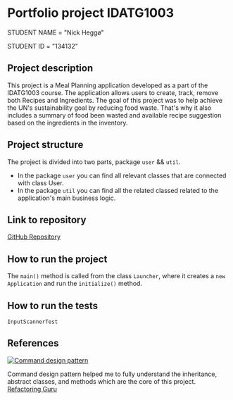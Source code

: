 # Portfolio project IDATG1003

STUDENT NAME = "Nick Heggø"

STUDENT ID = "134132"

## Project description

[//]: # (TODO: Write a short description of your project/product here.)
This project is a Meal Planning application developed as a part of the IDATG1003 course.
The application allows users to create, track, remove both Recipes and Ingredients.
The goal of this project was to help achieve the UN's sustainability goal by reducing food waste.
That's why it also includes a summary of food been wasted 
and available recipe suggestion based on the ingredients in the inventory.

## Project structure

[//]: # (TODO: Describe the structure of your project here. How have you used packages in your structure. Where are all sourcefiles stored. Where are all JUnit-test classes stored. etc.)
The project is divided into two parts, package `user` && `util`.
* In the package `user` you can find all relevant classes that are connected with class User.
* In the package `util` you can find all the related classed related to the application's main business logic.


## Link to repository

[GitHub Repository](https://github.com/NTNU-BIDATA-IDATG1003-2024/meal-planning-nickhe-ntnu.git)

## How to run the project

[//]: # (TODO: Describe how to run your project here. What is the main class? What is the main method? What is the input and output of the program? What is the expected behaviour of the program?)
The `main()` method is called from the class `Launcher`,
where it creates a `new Application` and run the `initialize()` method.



## How to run the tests

[//]: # (TODO: Describe how to run the tests here.)
`InputScannerTest`

## References

[//]: # (TODO: Include references here, if any. For example, if you have used code from the course book, include a reference to the chapter. Or if you have used code from a website or other source, include a link to the source.)
[![Command design pattern](https://refactoring.guru/images/patterns/diagrams/command/example-2x.png)](https://refactoring.guru/design-patterns/command)

Command design pattern helped me to fully understand the inheritance,
abstract classes, and methods which are the core of this project.
[Refactoring Guru](https://refactoring.guru/design-patterns/command)
